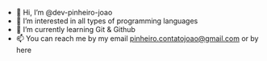 - 👋 Hi, I’m @dev-pinheiro-joao
- 👀 I’m interested in all types of programming languages
- 🌱 I’m currently learning Git & Github
- 📫 You can reach me by my email pinheiro.contatojoao@gmail.com or by here 

<!---
dev-pinheiro-joao/dev-pinheiro-joao is a ✨ special ✨ repository because its `README.md` (this file) appears on your GitHub profile.
You can click the Preview link to take a look at your changes.
--->
